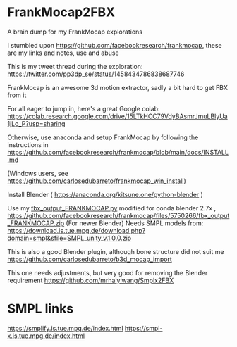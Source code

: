 # FrankMocap2FBX
A brain dump for my FrankMocap explorations

I stumbled upon https://github.com/facebookresearch/frankmocap, these are my links and notes, use and abuse

This is my tweet thread during the exploration: https://twitter.com/pp3dp_se/status/1458434786838687746

FrankMocap is an awesome 3d motion extractor, sadly a bit hard to get FBX from it

For all eager to jump in, here's a great Google colab:  https://colab.research.google.com/drive/15LTkHCC79VdyBAsmrJmuLBlyUa1jLo_P?usp=sharing

Otherwise, use anaconda and setup FrankMocap by following the instructions in https://github.com/facebookresearch/frankmocap/blob/main/docs/INSTALL.md

(Windows users, see https://github.com/carlosedubarreto/frankmocap_win_install)

Install Blender ( https://anaconda.org/kitsune.one/python-blender )

Use my [fbx_output_FRANKMOCAP.py](fbx_output_FRANKMOCAP.py) modified for conda blender 2.7x , https://github.com/facebookresearch/frankmocap/files/5750266/fbx_output_FRANKMOCAP.zip (For newer Blender)
Needs SMPL models from: https://download.is.tue.mpg.de/download.php?domain=smpl&sfile=SMPL_unity_v.1.0.0.zip

This is also a good Blender plugin, although bone structure did not suit me https://github.com/carlosedubarreto/b3d_mocap_import

This one needs adjustments, but very good for removing the Blender requirement
https://github.com/mrhaiyiwang/Smplx2FBX

# SMPL links
https://smplify.is.tue.mpg.de/index.html
https://smpl-x.is.tue.mpg.de/index.html

